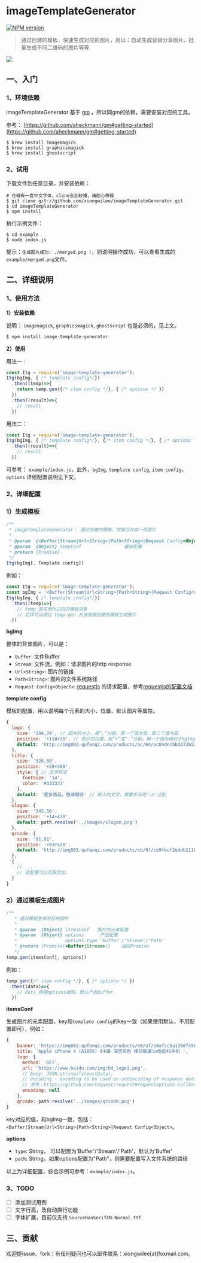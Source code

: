 # imageTemplateGenerator

[![NPM version](https://img.shields.io/npm/v/image-template-generator.svg)](https://www.npmjs.com/package/image-template-generator)

> 通过创建的模板，快速生成对应的图片，用以：自动生成营销分享图片、批量生成不同二维码的图片等等

![](http://wx4.sinaimg.cn/large/7171171cgy1fr2ks4nozjg20mz0buu0x.gif)

## 一、入门

### 1、环境依赖

imageTemplateGenerator 基于 [gm](https://github.com/aheckmann/gm) ，所以同gm的依赖，需要安装对应的工具。

参考： [https://github.com/aheckmann/gm#getting-started](https://github.com/aheckmann/gm#getting-started)

```shell
$ brew install imagemagick
$ brew install graphicsmagick
$ brew install ghostscript
```

### 2、试用

下载文件到任意目录，并安装依赖：
```shell
# 仓储有一套中文字体，clone会比较慢，请耐心等候
$ git clone git://github.com/xiongwilee/imageTemplateGenerator.git
$ cd imageTemplateGenerator
$ npm install
```

执行示例文件：
```shell
$ cd example
$ node index.js
```

提示：`生成图片成功: ./merged.png !`，则说明操作成功，可以查看生成的`example/merged.png`文件。

## 二、详细说明

### 1、使用方法

**1）安装依赖**

说明： `imagemagick`, `graphicsmagick`, `ghostscript` 也是必须的，见上文。

```shell
$ npm install image-template-generator
```

**2）使用**

用法一：
```javascript
const Itg = require('image-template-generator');
Itg(bgImg, { /* template config*/})
  .then((temp)=>{
    return temp.gen({/* item config */}, { /* options */ })
  })
  .then((result)=>{
    // result
  })
```

用法二：
```javascript
const Itg = require('image-template-generator');
Itg(bgImg, { /* template config*/}, {/* item config */}, { /* options */ })
  .then((result)=>{
    // result
  })
```

可参考： `example/index.js`，此外，`bgImg`, `template config`, `item config`，`options` 详细配置说明见下文。

### 2、详细配置

### 1）生成模板

```javascript
/**
 * imageTemplateGenerator： 通过创建的模板，拼接合并成一张图片
 * 
 * @param  {<Buffer|Stream|Url<String>|Path<String>|Request Config<Object>} bg        背景图片
 * @param  {Object} tempConf                模板配置
 * @return {Promise}
 */
Itg(bgImg[, Template config])
```

例如：
```javascript
const Itg = require('image-template-generator');
const bgImg = '<Buffer|Stream|Url<String>|Path<String>|Request Config<Object>'
Itg(bgImg, { /* template config*/})
  .then((temp)=>{
    // temp 是实例化之后的模板对象
    // 后续可以通过 temp.gen 方法根据创建的模板生成图片
  })
```

**bgImg**

整体的背景图片，可以是：

- `Buffer`: 文件Buffer
- `Stream`: 文件流，例如：请求图片的http response
- `Url<String>`: 图片的链接
- `Path<String>`: 图片的文件系统路径
- `Request Config<Object>`: [requestjs](https://github.com/request/request) 的请求配置，参考[requestjs的配置文档](https://github.com/request/request#requestoptions-callback)

**template config**

模板的配置，用以说明每个元素的大小、位置、默认图片等属性。

```JavaScript
{
  logo: {
    size: '144,74', // 图片的大小，用“,”分割，第一个值为宽，第二个值为高
    position: '+118+20', // 图片的位置，用“+”或“-”分割，第一个值为相对于bgImg的x轴偏移，第二个值为相对y轴，参考：https://github.com/aheckmann/gm
    default: 'http://img002.qufenqi.com/products/ac/04/ac04decbbd372b5289e1bf1be30fad99.png' // 默认图片，和bgImg一样，可以是：<Buffer|Stream|Url<String>|Path<String>|Request Config<Object>
  },
  title: {
    size: '320,60',
    position: '+28+380',
    style: { // 文字样式
      fontSize: '14',
      color: '#333333'
    },
    default: '更多商品，敬请期待' // 嵌入的文字，需要手动用'\n'分割
  },
  slogan: {
    size: '343,56',
    position: '+14+430',
    default: path.resolve('../images/slogan.png')
  },
  qrcode: {
    size: '91,91',
    position: '+93+528',
    default: 'http://img003.qufenqi.com/products/cb/9f/cb9fbcf2eddb111b08ec6c0795900060.png'
  },
  {
    // ... 
    // 该配置可以无限添加。
  }
}
```

### 2）通过模板生成图片

```javascript
/**
   * 通过模板生成对应的图片
   * 
   * @param  {Object} itemsConf   图片的元素配置
   * @param  {Object} options      产出配置
   *                  options.type 'Buffer'/'Stream'/'Path'
   * @return {Promise(<Buffer|Stream>)}    返回Promise
   */
temp.gen(itemsConf[, options])
```

例如：
```javascript
temp.gen({/* item config */}, { /* options */ })
 .then((data)=>{
    // data 根据options返回，默认产出Buffer
  })
```

**itemsConf**

生成图片的元素配置，key和`template config`的key一致（如果使用默认，不用配置即可），例如：
```javascript
{
    banner: 'https://img002.qufenqi.com/products/e0/af/e0afcc5a1350f4966f963bc0bff6aafa.jpg',
    title: 'Apple iPhone X (A1865) 64GB 深空灰色 移动联通\n电信4G手机 ',
    logo: {
      method: 'GET',
      url: 'https://www.baidu.com/img/bd_logo1.png',
      // body: JSON.stringify(postData),
      // encoding - encoding to be used on setEncoding of response data. If null, the body is returned as a Buffer.
      // 参考：https://github.com/request/request#requestoptions-callback encoding配置
      encoding: null
    },
    qrcode: path.resolve('../images/qrcode.png')
}
```

key对应的值，和bgImg一致，包括：`<Buffer|Stream|Url<String>|Path<String>|Request Config<Object>`。

**options**

- `type`: String， 可以配置为'Buffer'/'Stream'/'Path'，默认为'Buffer'
- `path`: String，如果options配置为"Path"，则需要配置写入文件系统的路径


以上为详细配置，综合示例可参考：`example/index.js`。

### 3、TODO

- [ ] 添加测试用例 
- [ ] 文字行高，及自动换行功能
- [ ] 字体扩展，目前仅支持 `SourceHanSerifCN-Normal.ttf`

## 三、贡献

欢迎提issue、fork；有任何疑问也可以邮件联系：xiongwilee[at]foxmail.com。